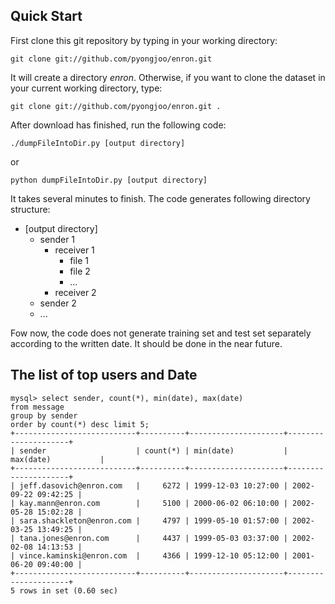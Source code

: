 <link href="http://kevinburke.bitbucket.org/markdowncss/markdown.css"
rel="stylesheet"></link>

## Quick Start

First clone this git repository by typing in your working directory:

    git clone git://github.com/pyongjoo/enron.git

It will create a directory *enron*. Otherwise, if you want to clone the dataset
in your current working directory, type:

    git clone git://github.com/pyongjoo/enron.git .

After download has finished, run the following code:

    ./dumpFileIntoDir.py [output directory]

or

    python dumpFileIntoDir.py [output directory]

It takes several minutes to finish. The code generates following directory
structure:

- [output directory]
    - sender 1
        - receiver 1
            + file 1
            + file 2
            + ...
        - receiver 2
    - sender 2
    - ...

Fow now, the code does not generate training set and test set separately
according to the written date. It should be done in the near future.


## The list of top users and Date

    mysql> select sender, count(*), min(date), max(date)
    from message
    group by sender
    order by count(*) desc limit 5;
    +---------------------------+----------+---------------------+---------------------+
    | sender                    | count(*) | min(date)           | max(date)           |
    +---------------------------+----------+---------------------+---------------------+
    | jeff.dasovich@enron.com   |     6272 | 1999-12-03 10:27:00 | 2002-09-22 09:42:25 |
    | kay.mann@enron.com        |     5100 | 2000-06-02 06:10:00 | 2002-05-28 15:02:28 |
    | sara.shackleton@enron.com |     4797 | 1999-05-10 01:57:00 | 2002-03-25 13:49:25 |
    | tana.jones@enron.com      |     4437 | 1999-05-03 03:37:00 | 2002-02-08 14:13:53 |
    | vince.kaminski@enron.com  |     4366 | 1999-12-10 05:12:00 | 2001-06-20 09:40:00 |
    +---------------------------+----------+---------------------+---------------------+
    5 rows in set (0.60 sec)
